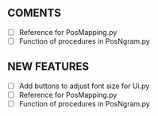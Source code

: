 ## COMENTS

- [ ] Reference for PosMapping.py
- [ ] Function of procedures in PosNgram.py

## NEW FEATURES

- [ ] Add buttons to adjust font size for Ui.py
- [ ] Reference for PosMapping.py
- [ ] Function of procedures in PosNgram.py
